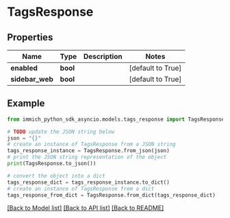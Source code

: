 # TagsResponse


## Properties

Name | Type | Description | Notes
------------ | ------------- | ------------- | -------------
**enabled** | **bool** |  | [default to True]
**sidebar_web** | **bool** |  | [default to True]

## Example

```python
from immich_python_sdk_asyncio.models.tags_response import TagsResponse

# TODO update the JSON string below
json = "{}"
# create an instance of TagsResponse from a JSON string
tags_response_instance = TagsResponse.from_json(json)
# print the JSON string representation of the object
print(TagsResponse.to_json())

# convert the object into a dict
tags_response_dict = tags_response_instance.to_dict()
# create an instance of TagsResponse from a dict
tags_response_from_dict = TagsResponse.from_dict(tags_response_dict)
```
[[Back to Model list]](../README.md#documentation-for-models) [[Back to API list]](../README.md#documentation-for-api-endpoints) [[Back to README]](../README.md)


